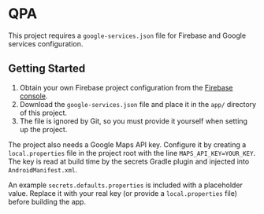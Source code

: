 # QPA

This project requires a `google-services.json` file for Firebase and Google services configuration.

## Getting Started

1. Obtain your own Firebase project configuration from the [Firebase console](https://console.firebase.google.com/).
2. Download the `google-services.json` file and place it in the `app/` directory of this project.
3. The file is ignored by Git, so you must provide it yourself when setting up the project.


The project also needs a Google Maps API key. Configure it by creating a `local.properties` file in the project root with the line `MAPS_API_KEY=YOUR_KEY`. The key is read at build time by the secrets Gradle plugin and injected into `AndroidManifest.xml`.

An example `secrets.defaults.properties` is included with a placeholder value. Replace it with your real key (or provide a `local.properties` file) before building the app.
